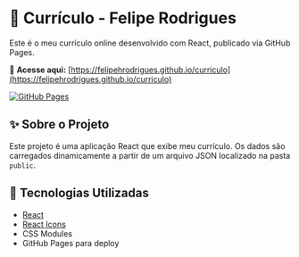 # 📄 Currículo - Felipe Rodrigues

Este é o meu currículo online desenvolvido com React, publicado via GitHub Pages.

🔗 **Acesse aqui:** [https://felipehrodrigues.github.io/curriculo](https://felipehrodrigues.github.io/curriculo)

[![GitHub Pages](https://img.shields.io/badge/Ver%20no-GitHub%20Pages-blue?style=flat-square&logo=github)](https://felipehrodrigues.github.io/curriculo)

## ✨ Sobre o Projeto

Este projeto é uma aplicação React que exibe meu currículo.
Os dados são carregados dinamicamente a partir de um arquivo JSON localizado na pasta `public`.

## 🚀 Tecnologias Utilizadas

- [React](https://reactjs.org/)
- [React Icons](https://react-icons.github.io/react-icons/)
- CSS Modules
- GitHub Pages para deploy


